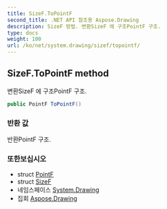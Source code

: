 ```yaml
---
title: SizeF.ToPointF
second_title: .NET API 참조용 Aspose.Drawing
description: SizeF 방법. 변환SizeF 에 구조PointF 구조.
type: docs
weight: 100
url: /ko/net/system.drawing/sizef/topointf/
---
```

## SizeF.ToPointF method

변환SizeF 에 구조PointF 구조.

```csharp
public PointF ToPointF()
```

### 반환 값

반환PointF 구조.

### 또한보십시오

* struct [PointF](../../pointf/)
* struct [SizeF](../)
* 네임스페이스 [System.Drawing](../../sizef/)
* 집회 [Aspose.Drawing](../../../)


